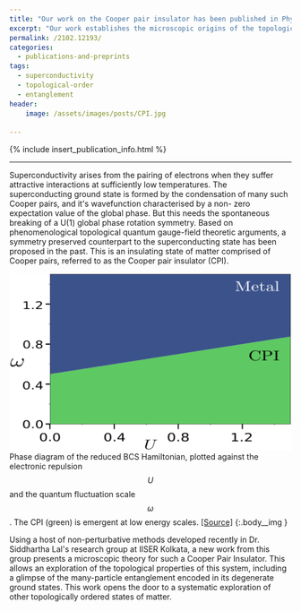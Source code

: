 ```yaml
---
title: "Our work on the Cooper pair insulator has been published in Phys. Rev. B"
excerpt: "Our work establishes the microscopic origins of the topologically ordered Cooper pair insulating state, and sheds light on the long-ranged multipartite entanglement present within it."
permalink: /2102.12193/
categories:
  - publications-and-preprints
tags:
  - superconductivity
  - topological-order
  - entanglement
header:
    image: /assets/images/posts/CPI.jpg

---
```


{% include insert_publication_info.html %}

--- 

Superconductivity arises from the pairing of electrons when they suffer attractive interactions at sufficiently low temperatures. The superconducting ground state is formed by the condensation of many such Cooper pairs, and it's wavefunction characterised by a non- zero expectation value of the global phase. But this needs the spontaneous breaking of a U(1) global phase rotation symmetry. Based on phenomenological topological quantum gauge-field theoretic arguments, a symmetry preserved counterpart to the superconducting state has been proposed in the past. This is an insulating state of matter comprised of Cooper pairs, referred to as the Cooper pair insulator (CPI).

![](/assets/images/cpi/cpi_phases.png)
Phase diagram of the reduced BCS Hamiltonian, plotted against the electronic repulsion $$U$$ and the quantum fluctuation scale $$\omega$$. The CPI (green) is emergent at low energy scales. [[Source]](https://journals.aps.org/prb/abstract/10.1103/PhysRevB.104.144514)
{:.body__img }

Using a host of non-perturbative methods developed recently in Dr. Siddhartha Lal's research group at IISER Kolkata, a new work from this group presents a microscopic theory for such a Cooper Pair Insulator. This allows an exploration of the topological properties of this system, including a glimpse of the many-particle entanglement encoded in its degenerate ground states. This work opens the door to a systematic exploration of other topologically ordered states of matter.
